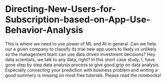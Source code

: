 # Directing-New-Users-for-Subscription-based-on-App-Use-Behavior-Analysis
This is where we need to use power of ML and AI in general. Can we help our a given company to classify its trial new app users to likely vs unlikely so the management team can use data driven investment decisions? Hey data scientists, we talk to any data, right? In this short case study, I, have gone step by step data analysis process to give good grip on data analysis. Especially connecting your prediction with business problem and writing a good summery is missing on most free tutorials. Please read the notebooks!   